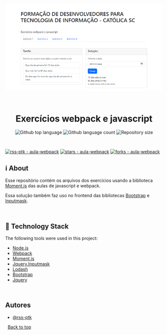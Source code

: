 <div align="center" id="top">   

  ![App Screenshot](img/img-21.png)

  &#xa0;

</div>

<h1 align="center">Exercícios webpack e javascript</h1>

<p align="center">

  <img alt="Github top language" src="https://img.shields.io/github/languages/top/rss-ptk/aula-webpack?color=56BEB8">

  <img alt="Github language count" src="https://img.shields.io/github/languages/count/rss-ptk/aula-webpack?color=56BEB8">

  <img alt="Repository size" src="https://img.shields.io/github/repo-size/rss-ptk/aula-webpack?color=56BEB8">

</p>

<br>

[![rss-ptk - aula-webpack](https://img.shields.io/static/v1?label=rss-ptk&message=aula-webpack&color=blue&logo=github)](https://github.com/rss-ptk/aula-webpack "Go to GitHub repo")
[![stars - aula-webpack](https://img.shields.io/github/stars/rss-ptk/aula-webpack?style=social)](https://github.com/rss-ptk/aula-webpack)
[![forks - aula-webpack](https://img.shields.io/github/forks/rss-ptk/aula-webpack?style=social)](https://github.com/rss-ptk/aula-webpack)

## :information_source: About

Esse repositório contém os arquivos dos exercícios usando a biblioteca [Moment.js](https://github.com/moment/moment/) das aulas de javascript e webpack.

Essa solução também faz uso no frontend das bibliotecas [Bootstrap](https://github.com/twbs/bootstrap/) e [Inputmask](https://github.com/RobinHerbots/Inputmask/).

&#xa0;
## :rocket: Technology Stack ##

The following tools were used in this project:

- [Node.js](https://github.com/nodejs/node/)
- [Webpack](https://github.com/webpack/webpack/)
- [Moment.js](https://github.com/moment/moment/)
- [Jquery.Inputmask](https://github.com/RobinHerbots/Inputmask/)
- [Lodash](https://github.com/lodash/lodash/)
- [Bootstrap](https://github.com/twbs/bootstrap/)
- [Jquery](https://github.com/jquery/jquery/)

&#xa0;
## Autores

- [@rss-ptk](https://www.github.com/rss-ptk)

&#xa0;
<a href="#top">Back to top</a>
